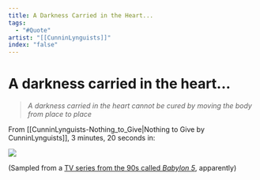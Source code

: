 ```yaml
---
title: A Darkness Carried in the Heart...
tags:
  - "#Quote"
artist: "[[CunninLynguists]]"
index: "false"
---
```

# A darkness carried in the heart...

> *A darkness carried in the heart*
> *cannot be cured by moving the body from place to place*

From [[CunninLynguists-Nothing_to_Give|Nothing to Give by CunninLynguists]], 3 minutes, 20 seconds in:

![](https://www.youtube.com/watch?v=9DxjKp-b4OA)

(Sampled from a [TV series from the 90s called *Babylon 5*](https://m.imdb.com/title/tt0517646/quotes/?item=qt6802075&ref_=ext_shr_lnk), apparently)
